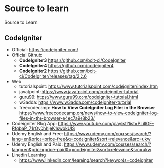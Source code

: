 # Source to learn
Source to Learn

## CodeIgniter 

- Official: https://codeigniter.com/
- Official Github: 
  - **CodeIgniter3** https://github.com/bcit-ci/CodeIgniter
  - **CodeIgniter4** https://github.com/codeigniter4
  - **CodeIgniter2** https://github.com/bcit-ci/CodeIgniter/releases/tag/2.2.6
- Web
  - tutorialspoint: https://www.tutorialspoint.com/codeigniter/index.htm
  - javatpoint: https://www.javatpoint.com/codeigniter-tutorial
  - guru99: https://www.guru99.com/codeigniter-tutorial.html
  - w3adda: https://www.w3adda.com/codeigniter-tutorial
  - freecodecamp: **How to View CodeIgniter Log Files in the Browser** https://www.freecodecamp.org/news/how-to-view-codeigniter-log-files-in-the-browser-e4ec7a9e8b23/
- Codeigniter Blog App: https://www.youtube.com/playlist?list=PLillGF-RfqbaP_71rOyChhjeK1swokUIS
- Udemy English and Free: https://www.udemy.com/courses/search/?lang=en&price=price-free&q=codeigniter&sort=relevance&src=ukw
- Udemy English and Paid: https://www.udemy.com/courses/search/?lang=en&price=price-paid&q=codeigniter&sort=relevance&src=ukw
- Linedin Learning
  - https://www.linkedin.com/learning/search?keywords=codeigniter
